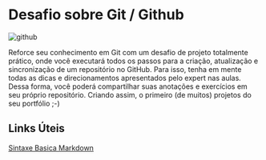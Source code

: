 # Desafio sobre Git / Github  

![github](https://user-images.githubusercontent.com/89813760/147370900-ed597c37-d02e-4ec0-9946-fd6009da7e87.png)

Reforce seu conhecimento em Git com um desafio de projeto totalmente prático, onde você executará todos os passos para a criação, atualização e sincronização de um repositório no GitHub. Para isso, tenha em mente todas as dicas e direcionamentos apresentados pelo expert nas aulas. Dessa forma, você poderá compartilhar suas anotações e exercícios em seu próprio repositório. Criando assim, o primeiro (de muitos) projetos do seu portfólio ;-)

## Links Úteis
[Sintaxe Basica Markdown](https://www.markdownguide.org/basic-syntax/)

